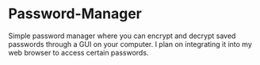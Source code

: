 # Password-Manager
Simple password manager where you can encrypt and decrypt saved passwords through a GUI on your computer. I plan on integrating it into my web browser to access certain passwords.
